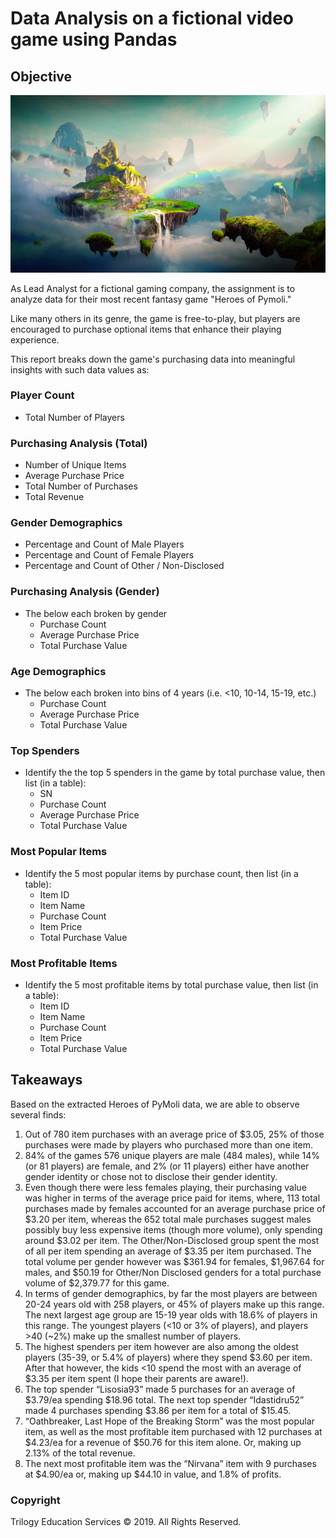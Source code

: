 # Data Analysis on a fictional video game using Pandas

## Objective

![Fantasy](Images/Fantasy.png)

As Lead Analyst for a fictional gaming company, the assignment is to analyze data for their most recent fantasy game "Heroes of Pymoli."

Like many others in its genre, the game is free-to-play, but players are encouraged to purchase optional items that enhance their playing experience. 

This report breaks down the game's purchasing data into meaningful insights with such data values as:

### Player Count

* Total Number of Players

### Purchasing Analysis (Total)

* Number of Unique Items
* Average Purchase Price
* Total Number of Purchases
* Total Revenue

### Gender Demographics

* Percentage and Count of Male Players
* Percentage and Count of Female Players
* Percentage and Count of Other / Non-Disclosed

### Purchasing Analysis (Gender)

* The below each broken by gender
  * Purchase Count
  * Average Purchase Price
  * Total Purchase Value

### Age Demographics

* The below each broken into bins of 4 years (i.e. &lt;10, 10-14, 15-19, etc.)
  * Purchase Count
  * Average Purchase Price
  * Total Purchase Value

### Top Spenders

* Identify the the top 5 spenders in the game by total purchase value, then list (in a table):
  * SN
  * Purchase Count
  * Average Purchase Price
  * Total Purchase Value

### Most Popular Items

* Identify the 5 most popular items by purchase count, then list (in a table):
  * Item ID
  * Item Name
  * Purchase Count
  * Item Price
  * Total Purchase Value

### Most Profitable Items

* Identify the 5 most profitable items by total purchase value, then list (in a table):
  * Item ID
  * Item Name
  * Purchase Count
  * Item Price
  * Total Purchase Value

## Takeaways

Based on the extracted Heroes of PyMoli data, we are able to observe several finds:

1)	Out of 780 item purchases with an average price of $3.05, 25% of those purchases were made by players who purchased more than one item.
2)	84% of the games 576 unique players are male (484 males), while 14% (or 81 players) are female, and 2% (or 11 players) either have another gender identity or chose not to disclose their gender identity.
3)	Even though there were less females playing, their purchasing value was higher in terms of the average price paid for items, where, 113 total purchases made by females accounted for an average purchase price of $3.20 per item, whereas the 652 total male purchases suggest males possibly buy less expensive items (though more volume), only spending around $3.02 per item. The Other/Non-Disclosed group spent the most of all per item spending an average of $3.35 per item purchased.  The total volume per gender however was $361.94 for females, $1,967.64 for males, and $50.19 for Other/Non Disclosed genders for a total purchase volume of $2,379.77 for this game.
4)	In terms of gender demographics, by far the most players are between 20-24 years old with 258 players, or 45% of players make up this range.  The next largest age group are 15-19 year olds with 18.6% of players in this range.  The youngest players (<10 or 3% of players), and players >40 (~2%) make up the smallest number of players.
5)	The highest spenders per item however are also among the oldest players (35-39, or 5.4% of players) where they spend $3.60 per item.  After that however, the kids <10 spend the most with an average of $3.35 per item spent (I hope their parents are aware!).
6)	The top spender “Lisosia93” made 5 purchases for an average of $3.79/ea spending $18.96 total. The next top spender “Idastidru52” made 4 purchases spending $3.86 per item for a total of $15.45.
7)	“Oathbreaker, Last Hope of the Breaking Storm” was the most popular item, as well as the most profitable item purchased with 12 purchases at $4.23/ea for a revenue of $50.76 for this item alone.  Or, making up 2.13% of the total revenue.
8)	The next most profitable item was the “Nirvana” item with 9 purchases at $4.90/ea or, making up $44.10 in value, and 1.8% of profits.



### Copyright

Trilogy Education Services © 2019. All Rights Reserved.
